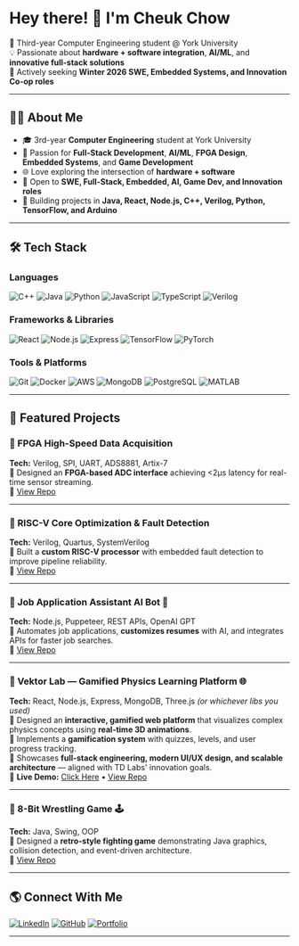 # Hey there! 👋 I'm Cheuk Chow  

🚀 Third-year Computer Engineering student @ York University  
💡 Passionate about **hardware + software integration**, **AI/ML**, and **innovative full-stack solutions**  
🎯 Actively seeking **Winter 2026 SWE, Embedded Systems, and Innovation Co-op roles**

---

## 🧑‍💻 About Me
- 🎓 3rd-year **Computer Engineering** student at York University
- 🔹 Passion for **Full-Stack Development**, **AI/ML**, **FPGA Design**, **Embedded Systems**, and **Game Development**
- 🌐 Love exploring the intersection of **hardware + software**
- 💼 Open to **SWE, Full-Stack, Embedded, AI, Game Dev, and Innovation roles**  
- 📌 Building projects in **Java, React, Node.js, C++, Verilog, Python, TensorFlow, and Arduino**

---

## 🛠️ Tech Stack

### **Languages**
![C++](https://img.shields.io/badge/C++-00599C?style=for-the-badge&logo=cplusplus&logoColor=white)
![Java](https://img.shields.io/badge/Java-007396?style=for-the-badge&logo=java&logoColor=white)
![Python](https://img.shields.io/badge/Python-3776AB?style=for-the-badge&logo=python&logoColor=white)
![JavaScript](https://img.shields.io/badge/JavaScript-F7DF1E?style=for-the-badge&logo=javascript&logoColor=black)
![TypeScript](https://img.shields.io/badge/TypeScript-3178C6?style=for-the-badge&logo=typescript&logoColor=white)
![Verilog](https://img.shields.io/badge/Verilog-FF4B00?style=for-the-badge&logo=verilog&logoColor=white)

### **Frameworks & Libraries**
![React](https://img.shields.io/badge/React-61DAFB?style=for-the-badge&logo=react&logoColor=black)
![Node.js](https://img.shields.io/badge/Node.js-339933?style=for-the-badge&logo=node.js&logoColor=white)
![Express](https://img.shields.io/badge/Express-000000?style=for-the-badge&logo=express&logoColor=white)
![TensorFlow](https://img.shields.io/badge/TensorFlow-FF6F00?style=for-the-badge&logo=tensorflow&logoColor=white)
![PyTorch](https://img.shields.io/badge/PyTorch-EE4C2C?style=for-the-badge&logo=pytorch&logoColor=white)

### **Tools & Platforms**
![Git](https://img.shields.io/badge/Git-F05032?style=for-the-badge&logo=git&logoColor=white)
![Docker](https://img.shields.io/badge/Docker-2496ED?style=for-the-badge&logo=docker&logoColor=white)
![AWS](https://img.shields.io/badge/AWS-232F3E?style=for-the-badge&logo=amazonaws&logoColor=white)
![MongoDB](https://img.shields.io/badge/MongoDB-47A248?style=for-the-badge&logo=mongodb&logoColor=white)
![PostgreSQL](https://img.shields.io/badge/PostgreSQL-336791?style=for-the-badge&logo=postgresql&logoColor=white)
![MATLAB](https://img.shields.io/badge/MATLAB-0076A8?style=for-the-badge&logo=mathworks&logoColor=white)

---

## 🚀 Featured Projects

### 🔹 FPGA High-Speed Data Acquisition
**Tech:** Verilog, SPI, UART, ADS8881, Artix-7  
📌 Designed an **FPGA-based ADC interface** achieving <2µs latency for real-time sensor streaming.  
🔗 [View Repo](https://github.com/Real-Chuck-Keith-Chow/fpga-highspeed-data-acquisition)

---

### 🔹 RISC-V Core Optimization & Fault Detection  
**Tech:** Verilog, Quartus, SystemVerilog  
📌 Built a **custom RISC-V processor** with embedded fault detection to improve pipeline reliability.  
🔗 [View Repo](https://github.com/Real-Chuck-Keith-Chow/RISC-V-Core-Optimization)

---

### 🔹 Job Application Assistant AI Bot 🤖
**Tech:** Node.js, Puppeteer, REST APIs, OpenAI GPT  
📌 Automates job applications, **customizes resumes** with AI, and integrates APIs for faster job searches.  
🔗 [View Repo](https://github.com/Real-Chuck-Keith-Chow/job-application-assistant-ai-bot)

---

### 🔹 Vektor Lab — Gamified Physics Learning Platform 🌐
**Tech:** React, Node.js, Express, MongoDB, Three.js *(or whichever libs you used)*  
📌 Designed an **interactive, gamified web platform** that visualizes complex physics concepts using **real-time 3D animations**.  
📌 Implements a **gamification system** with quizzes, levels, and user progress tracking.  
📌 Showcases **full-stack engineering, modern UI/UX design, and scalable architecture** — aligned with TD Labs' innovation goals.  
🔗 **Live Demo:** [Click Here](https://vektor-ebln3oyps-cheuk-fung-keith-chows-projects.vercel.app/)   • [View Repo](https://github.com/Real-Chuck-Keith-Chow/vektor-lab)

---

### 🔹 8-Bit Wrestling Game 🕹️
**Tech:** Java, Swing, OOP  
📌 Designed a **retro-style fighting game** demonstrating Java graphics, collision detection, and event-driven architecture.  
🔗 [View Repo](https://github.com/Real-Chuck-Keith-Chow/8-bit-Body-Slam)


---

## 🌎 Connect With Me
[![LinkedIn](https://img.shields.io/badge/LinkedIn-%230077B5.svg?logo=linkedin&logoColor=white)](https://www.linkedin.com/in/cheuk-chow-677912326/)
[![GitHub](https://img.shields.io/badge/GitHub-181717?logo=github&logoColor=white)](https://github.com/Real-Chuck-Keith-Chow)
[![Portfolio](https://img.shields.io/badge/Portfolio-%23000000.svg?logo=netlify&logoColor=white)](YOUR_PORTFOLIO_LINK)


---

